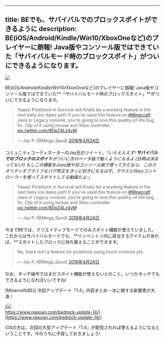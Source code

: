 
---
title: BEでも、サバイバルでのブロックスポイトができるように
description: BE(iOS/Android/Kindle/Win10/XboxOneなど)のプレイヤーに朗報! Java版やコンソール版ではできていた「サバイバルモード時のブロックスポイト」がついにできるようになります。
---

![](https://cdn-ak.f.st-hatena.com/images/fotolife/s/sasigume/20210208/20210208103107.png)

BE(iOS/Android/Kindle/Win10/XboxOneなど)のプレイヤーに朗報! Java版やコンソール版ではできていた**「サバイバルモード時のブロックスポイト」**がついにできるようになります。

> Yaaas! Pickblock in Survival will finally be a working feature in the next beta (no dates yet!) If you’ve used this feature on [#Minecraft](https://twitter.com/hashtag/Minecraft?src=hash&ref_src=twsrc%5Etfw) Java or Legacy console, you’re going to love this quality-of-life bug fix. Clip of it using mouse and Xbox controller: [pic.twitter.com/8DpZ4Lz4vM](https://t.co/8DpZ4Lz4vM)
> 
> — Jay ⛏ (@Mega\_Spud) [2018年4月24日](https://twitter.com/Mega_Spud/status/988792938019917824?ref_src=twsrc%5Etfw)

コミュニティコーディネーターのJay氏のツイート。_「いええええす! **サバイバルでのブロックのスポイト**がついに次のベータ版で動くようになるよ (日時は決まってない!) もしこの機能をJava版や旧コンソール版で使ってきたなら、このクオリティオブライフなバグ修正をきっと好きになるはず。マウスとXboxコントローラーを使ってスポイトしてる動画だよ:」_

> Yaaas! Pickblock in Survival will finally be a working feature in the next beta (no dates yet!) If you’ve used this feature on [#Minecraft](https://twitter.com/hashtag/Minecraft?src=hash&ref_src=twsrc%5Etfw) Java or Legacy console, you’re going to love this quality-of-life bug fix. Clip of it using mouse and Xbox controller: [pic.twitter.com/8DpZ4Lz4vM](https://t.co/8DpZ4Lz4vM)
> 
> — Jay ⛏ (@Mega\_Spud) [2018年4月24日](https://twitter.com/Mega_Spud/status/988792938019917824?ref_src=twsrc%5Etfw)

今までBEでは、クリエイティブモードでのみスポイト機能が使えていました。これからはサバイバルモードでも、**インベントリ内に該当するアイテムがあれば、**スポイトしたブロックに持ち替えることができます。

> No, there isn’t a feature for pickblock using touch controls yet.
> 
> — Jay ⛏ (@Mega\_Spud) [2018年4月24日](https://twitter.com/Mega_Spud/status/988794470022905856?ref_src=twsrc%5Etfw)

なお、タッチ操作ではまだスポイト機能が使えないとのこと。いつかタッチでもできるようになればいいですね!

\[Minecraft(BE)\] 次回アップデート「1.4」内容まとめ – 水に関する新要素が大漁！

[![](https://cdn-ak.f.st-hatena.com/images/fotolife/s/sasigume/20210208/20210208111334.png)  
https://www.napoan.com/bedrock-update-14/](https://www.napoan.com/bedrock-update-14/)

iOSの方は、次回の大型アップデート「1.4」が配信されれば使えるようになるということです。今のうちに予習しておきましょう!
